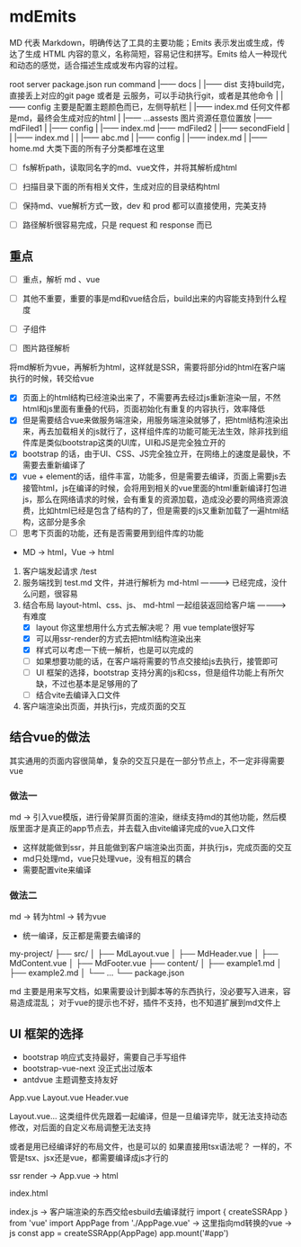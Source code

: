 # mdEmits

MD 代表 Markdown，明确传达了工具的主要功能；Emits 表示发出或生成，传达了生成 HTML 内容的意义，名称简短，容易记住和拼写。Emits 给人一种现代和动态的感觉，适合描述生成或发布内容的过程。


root
    server
    package.json
    run command
    |—— docs
    |   |—— dist 支持build完，直接丢上对应的git page 或者是 云服务，可以手动执行git，或者是其他命令
    |   |—— config 主要是配置主题颜色而已，左侧导航栏
    |   |—— index.md 任何文件都是md，最终会生成对应的html
    |   |—— ...assests 图片资源任意位置放
    |—— mdFiled1
    |   |—— config
    |   |—— index.md
    |—— mdFiled2
    |   |—— secondField
    |   |   |—— index.md
    |   |   |—— abc.md
    |   |—— config
    |   |—— index.md
    |   |—— home.md 大类下面的所有子分类都堆在这里


- [ ] fs解析path，读取同名字的md、vue文件，并将其解析成html
- [ ] 扫描目录下面的所有相关文件，生成对应的目录结构html
- [ ] 保持md、vue解析方式一致，dev 和 prod 都可以直接使用，完美支持
- [ ] 路径解析很容易完成，只是 request 和 response 而已


## 重点

- [ ] 重点，解析 md 、vue
- [ ] 其他不重要，重要的事是md和vue结合后，build出来的内容能支持到什么程度
- [ ] 子组件
- [ ] 图片路径解析


将md解析为vue，再解析为html，这样就是SSR，需要将部分id的html在客户端执行的时候，转交给vue



- [x] 页面上的html结构已经渲染出来了，不需要再去经过js重新渲染一层，不然html和js里面有重叠的代码，页面初始化有重复的内容执行，效率降低
- [x] 但是需要结合vue来做服务端渲染，用服务端渲染就够了，把html结构渲染出来，再去加载相关的js就行了，这样组件库的功能可能无法生效，除非找到组件库是类似bootstrap这类的UI库，UI和JS是完全独立开的
- [x] bootstrap 的话，由于UI、CSS、JS完全独立开，在网络上的速度是最快，不需要去重新编译了
- [x] vue + element的话，组件丰富，功能多，但是需要去编译，页面上需要js去接管html，js在编译的时候，会将用到相关的vue里面的html重新编译打包进js，那么在网络请求的时候，会有重复的资源加载，造成没必要的网络资源浪费，比如html已经是包含了结构的了，但是需要的js又重新加载了一遍html结构，这部分是多余
- [ ] 思考下页面的功能，还有是否需要用到组件库的功能
- MD -> html，Vue -> html



1. 客户端发起请求  /test
2. 服务端找到 test.md 文件，并进行解析为 md-html  ————> 已经完成，没什么问题，很容易
3. 结合布局 layout-html、css、js、 md-html 一起组装返回给客户端  ————> 有难度
    - [x] layout 你这里想用什么方式去解决呢？ 用 vue template很好写
    - [x] 可以用ssr-render的方式去把html结构渲染出来
    - [x] 样式可以考虑一下统一解析，也是可以完成的
    - [ ] 如果想要功能的话，在客户端将需要的节点交接给js去执行，接管即可
    - [ ] UI 框架的选择，bootstrap 支持分离的js和css，但是组件功能上有所欠缺，不过也基本是足够用的了
    - [ ] 结合vite去编译入口文件
4. 客户端渲染出页面，并执行js，完成页面的交互

## 结合vue的做法
其实通用的页面内容很简单，复杂的交互只是在一部分节点上，不一定非得需要vue

### 做法一

md -> 引入vue模版，进行骨架屏页面的渲染，继续支持md的其他功能，然后模版里面才是真正的app节点去，并去载入由vite编译完成的vue入口文件
- 这样就能做到ssr，并且能做到客户端渲染出页面，并执行js，完成页面的交互
- md只处理md，vue只处理vue，没有相互的耦合
- 需要配置vite来编译

### 做法二

md -> 转为html -> 转为vue
- 统一编译，反正都是需要去编译的

<MdLayout>
  <MdHeader></MdHeader>
  <MdContent></MdContent>
  <MdFooter></MdFooter>
</MdLayout>


my-project/
├── src/
│   ├── MdLayout.vue
│   ├── MdHeader.vue
│   ├── MdContent.vue
│   ├── MdFooter.vue
├── content/
│   ├── example1.md
│   ├── example2.md
│   └── ...
└── package.json


md 主要是用来写文档，如果需要设计到脚本等的东西执行，没必要写入进来，容易造成混乱；
对于vue的提示也不好，插件不支持，也不知道扩展到md文件上

## UI 框架的选择

- bootstrap 响应式支持最好，需要自己手写组件
- bootstrap-vue-next 没正式出过版本
- antdvue 主题调整支持友好

App.vue
  Layout.vue
  Header.vue

Layout.vue... 这类组件优先跟着一起编译，但是一旦编译完毕，就无法支持动态修改，对后面的自定义布局调整无法支持

或者是用已经编译好的布局文件，也是可以的
如果直接用tsx语法呢？
一样的，不管是tsx、jsx还是vue，都需要编译成js才行的

ssr render -> App.vue -> html

index.html
  <div id="app">
    <!-- ssr app html -->
  </div>
  <script type="module" src="/index.js"></script>

index.js -> 客户端渲染的东西交给esbuild去编译就行
  import { createSSRApp } from 'vue'
  import AppPage from './AppPage.vue' -> 这里指向md转换的vue -> js
  const app = createSSRApp(AppPage)
  app.mount('#app')